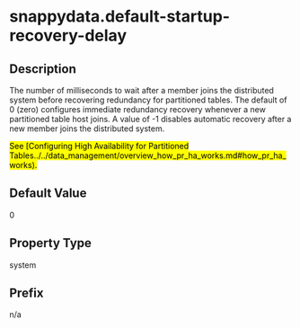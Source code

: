 # snappydata.default-startup-recovery-delay


## Description

The number of milliseconds to wait after a member joins the distributed system before recovering redundancy for partitioned tables. The default of 0 (zero) configures immediate redundancy recovery whenever a new partitioned table host joins. A value of -1 disables automatic recovery after a new member joins the distributed system. <!-- If both this property and [default-recovery-delay](default-recovery-delay.md) are set to -1, then no automatic redundancy recovery is performed when a new member joins the system. -->

<mark>See [Configuring High Availability for Partitioned Tables../../data_management/overview_how_pr_ha_works.md#how_pr_ha_works).</mark>

## Default Value

0

## Property Type

system

## Prefix

n/a
